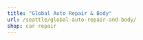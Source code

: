 ```yaml
---
title: "Global Auto Repair & Body"
url: /seattle/global-auto-repair-and-body/
shop: car repair
---
```

